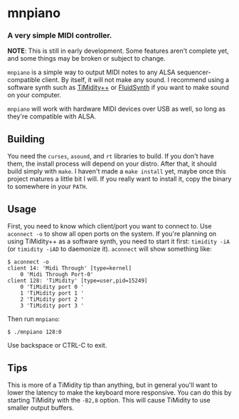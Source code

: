 # mnpiano
### A very simple MIDI controller.

**NOTE**: This is still in early development. Some features aren't complete yet, and some things may be broken or subject to change.

`mnpiano` is a simple way to output MIDI notes to any ALSA sequencer-compatible client. By itself, it will not make any sound. I recommend using a software synth such as [TiMidity++](http://timidity.sourceforge.net/) or [FluidSynth](http://www.fluidsynth.org/) if you want to make sound on your computer.

`mnpiano` will work with hardware MIDI devices over USB as well, so long as they're compatible with ALSA.

## Building

You need the `curses`, `asound`, and `rt` libraries to build. If you don't have them, the install process will depend on your distro. After that, it should build simply with `make`. I haven't made a `make install` yet, maybe once this project matures a little bit I will. If you really want to install it, copy the binary to somewhere in your `PATH`.

## Usage

First, you need to know which client/port you want to connect to. Use `aconnect -o` to show all open ports on the system. If you're planning on using TiMidity++ as a software synth, you need to start it first: `timidity -iA` (or `timidity -iAD` to daemonize it). `aconnect` will show something like:
```
$ aconnect -o
client 14: 'Midi Through' [type=kernel]
    0 'Midi Through Port-0'
client 128: 'TiMidity' [type=user,pid=15249]
    0 'TiMidity port 0 '
    1 'TiMidity port 1 '
    2 'TiMidity port 2 '
    3 'TiMidity port 3 '
```
Then run `mnpiano`:
```
$ ./mnpiano 128:0
```
Use backspace or CTRL-C to exit.

## Tips

This is more of a TiMidity tip than anything, but in general you'll want to lower the latency to make the keyboard more responsive. You can do this by starting TiMidity with the `-B2,8` option. This will cause TiMidity to use smaller output buffers.
